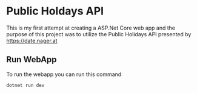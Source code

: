 # Public Holdays API

This is my first attempt at creating a ASP.Net Core web app and the purpose of this project was to utilize the Public Holidays API presented by https://date.nager.at

## Run WebApp

To run the webapp you can run this command

```bash
dotnet run dev
```

